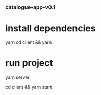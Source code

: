### catalogue-app-v0.1

# install dependencies

yarn
cd client && yarn

# run project

yarn server

cd client && yarn start
